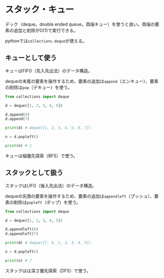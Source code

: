 # スタック・キュー

デック（deque。double ended queue。両端キュー）を使うと良い。両端の要素の追加と削除がO(1)で実行できる。

pythonでは`collections.deque`が使える。

## キューとして使う
キューはFIFO（先入先出法）のデータ構造。

dequeの末尾の要素を操作するため、要素の追加は`append`（エンキュー）、要素の削除は`pop`（デキュー）を使う。

```python
from collections import deque

d = deque([1, 2, 3, 4, 5])

d.append(6)
d.append(7)

print(d) # deque([1, 2, 3, 4, 5, 6, 7])

n = d.popleft()

print(n) # 1
```

キューは幅優先探索（BFS）で使う。

## スタックとして扱う
スタックはLIFO（後入先出法）のデータ構造。

dequeの先頭の要素を操作するため、要素の追加は`appendleft`（プッシュ）、要素の削除は`popleft`（ポップ）を使う。

```python
from collections import deque

d = deque([1, 2, 3, 4, 5])

d.appendleft(6)
d.appendleft(7)

print(d) # deque([7, 6, 1, 2, 3, 4, 5])

n = d.popleft()

print(n) # 7
```

スタックはは深さ優先探索（DFS）で使う。
